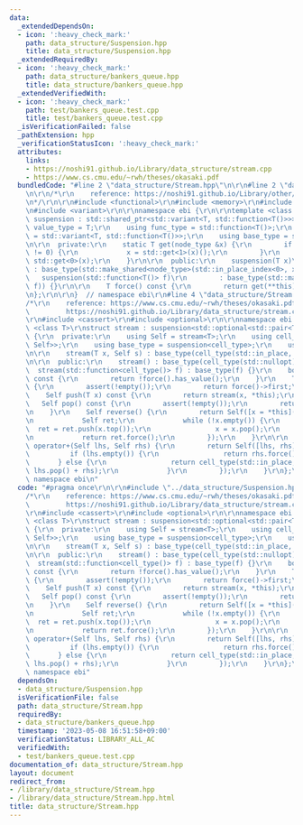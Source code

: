 ```yaml
---
data:
  _extendedDependsOn:
  - icon: ':heavy_check_mark:'
    path: data_structure/Suspension.hpp
    title: data_structure/Suspension.hpp
  _extendedRequiredBy:
  - icon: ':heavy_check_mark:'
    path: data_structure/bankers_queue.hpp
    title: data_structure/bankers_queue.hpp
  _extendedVerifiedWith:
  - icon: ':heavy_check_mark:'
    path: test/bankers_queue.test.cpp
    title: test/bankers_queue.test.cpp
  _isVerificationFailed: false
  _pathExtension: hpp
  _verificationStatusIcon: ':heavy_check_mark:'
  attributes:
    links:
    - https://noshi91.github.io/Library/data_structure/stream.cpp
    - https://www.cs.cmu.edu/~rwh/theses/okasaki.pdf
  bundledCode: "#line 2 \"data_structure/Stream.hpp\"\n\r\n#line 2 \"data_structure/Suspension.hpp\"\
    \n\r\n/*\r\n    reference: https://noshi91.github.io/Library/other/suspension.cpp\r\
    \n*/\r\n\r\n#include <functional>\r\n#include <memory>\r\n#include <utility>\r\
    \n#include <variant>\r\n\r\nnamespace ebi {\r\n\r\ntemplate <class T>\r\nstruct\
    \ suspension : std::shared_ptr<std::variant<T, std::function<T()>>> {\r\n    using\
    \ value_type = T;\r\n    using func_type = std::function<T()>;\r\n    using node_type\
    \ = std::variant<T, std::function<T()>>;\r\n    using base_type = std::shared_ptr<node_type>;\r\
    \n\r\n  private:\r\n    static T get(node_type &x) {\r\n        if (x.index()\
    \ != 0) {\r\n            x = std::get<1>(x)();\r\n        }\r\n        return\
    \ std::get<0>(x);\r\n    }\r\n\r\n  public:\r\n    suspension(T x)\r\n       \
    \ : base_type(std::make_shared<node_type>(std::in_place_index<0>, x)) {}\r\n \
    \   suspension(std::function<T()> f)\r\n        : base_type(std::make_shared<node_type>(std::in_place_index<1>,\
    \ f)) {}\r\n\r\n    T force() const {\r\n        return get(**this);\r\n    }\r\
    \n};\r\n\r\n}  // namespace ebi\r\n#line 4 \"data_structure/Stream.hpp\"\n\r\n\
    /*\r\n    reference: https://www.cs.cmu.edu/~rwh/theses/okasaki.pdf\r\n      \
    \         https://noshi91.github.io/Library/data_structure/stream.cpp\r\n*/\r\n\
    \r\n#include <cassert>\r\n#include <optional>\r\n\r\nnamespace ebi {\r\n\r\ntemplate\
    \ <class T>\r\nstruct stream : suspension<std::optional<std::pair<T, stream<T>>>>\
    \ {\r\n  private:\r\n    using Self = stream<T>;\r\n    using cell_type = std::optional<std::pair<T,\
    \ Self>>;\r\n    using base_type = suspension<cell_type>;\r\n    using base_type::force;\r\
    \n\r\n    stream(T x, Self s) : base_type(cell_type(std::in_place, x, s)) {}\r\
    \n\r\n  public:\r\n    stream() : base_type(cell_type(std::nullopt)) {}\r\n  \
    \  stream(std::function<cell_type()> f) : base_type(f) {}\r\n    bool empty()\
    \ const {\r\n        return !force().has_value();\r\n    }\r\n    T top() const\
    \ {\r\n        assert(!empty());\r\n        return force()->first;\r\n    }\r\n\
    \    Self push(T x) const {\r\n        return stream(x, *this);\r\n    }\r\n \
    \   Self pop() const {\r\n        assert(!empty());\r\n        return (*force()).second;\r\
    \n    }\r\n    Self reverse() {\r\n        return Self([x = *this]() mutable {\r\
    \n            Self ret;\r\n            while (!x.empty()) {\r\n              \
    \  ret = ret.push(x.top());\r\n                x = x.pop();\r\n            }\r\
    \n            return ret.force();\r\n        });\r\n    }\r\n\r\n    friend Self\
    \ operator+(Self lhs, Self rhs) {\r\n        return Self([lhs, rhs]() {\r\n  \
    \          if (lhs.empty()) {\r\n                return rhs.force();\r\n     \
    \       } else {\r\n                return cell_type(std::in_place, lhs.top(),\
    \ lhs.pop() + rhs);\r\n            }\r\n        });\r\n    }\r\n};\r\n\r\n}  //\
    \ namespace ebi\n"
  code: "#pragma once\r\n\r\n#include \"../data_structure/Suspension.hpp\"\r\n\r\n\
    /*\r\n    reference: https://www.cs.cmu.edu/~rwh/theses/okasaki.pdf\r\n      \
    \         https://noshi91.github.io/Library/data_structure/stream.cpp\r\n*/\r\n\
    \r\n#include <cassert>\r\n#include <optional>\r\n\r\nnamespace ebi {\r\n\r\ntemplate\
    \ <class T>\r\nstruct stream : suspension<std::optional<std::pair<T, stream<T>>>>\
    \ {\r\n  private:\r\n    using Self = stream<T>;\r\n    using cell_type = std::optional<std::pair<T,\
    \ Self>>;\r\n    using base_type = suspension<cell_type>;\r\n    using base_type::force;\r\
    \n\r\n    stream(T x, Self s) : base_type(cell_type(std::in_place, x, s)) {}\r\
    \n\r\n  public:\r\n    stream() : base_type(cell_type(std::nullopt)) {}\r\n  \
    \  stream(std::function<cell_type()> f) : base_type(f) {}\r\n    bool empty()\
    \ const {\r\n        return !force().has_value();\r\n    }\r\n    T top() const\
    \ {\r\n        assert(!empty());\r\n        return force()->first;\r\n    }\r\n\
    \    Self push(T x) const {\r\n        return stream(x, *this);\r\n    }\r\n \
    \   Self pop() const {\r\n        assert(!empty());\r\n        return (*force()).second;\r\
    \n    }\r\n    Self reverse() {\r\n        return Self([x = *this]() mutable {\r\
    \n            Self ret;\r\n            while (!x.empty()) {\r\n              \
    \  ret = ret.push(x.top());\r\n                x = x.pop();\r\n            }\r\
    \n            return ret.force();\r\n        });\r\n    }\r\n\r\n    friend Self\
    \ operator+(Self lhs, Self rhs) {\r\n        return Self([lhs, rhs]() {\r\n  \
    \          if (lhs.empty()) {\r\n                return rhs.force();\r\n     \
    \       } else {\r\n                return cell_type(std::in_place, lhs.top(),\
    \ lhs.pop() + rhs);\r\n            }\r\n        });\r\n    }\r\n};\r\n\r\n}  //\
    \ namespace ebi"
  dependsOn:
  - data_structure/Suspension.hpp
  isVerificationFile: false
  path: data_structure/Stream.hpp
  requiredBy:
  - data_structure/bankers_queue.hpp
  timestamp: '2023-05-08 16:51:58+09:00'
  verificationStatus: LIBRARY_ALL_AC
  verifiedWith:
  - test/bankers_queue.test.cpp
documentation_of: data_structure/Stream.hpp
layout: document
redirect_from:
- /library/data_structure/Stream.hpp
- /library/data_structure/Stream.hpp.html
title: data_structure/Stream.hpp
---
```

